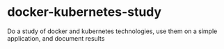 # docker-kubernetes-study
Do a study of docker and kubernetes technologies, use them on a simple application, and document results
